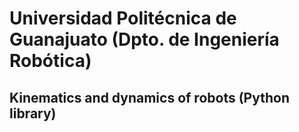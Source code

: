 # Universidad Politécnica de Guanajuato (Dpto. de Ingeniería Robótica)

## Kinematics and dynamics of robots (Python library)
